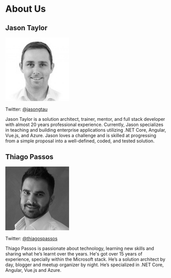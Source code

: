# About Us

## Jason Taylor

![](.gitbook/assets/image.png)

Twitter: [@jasongtau](https://twitter.com/jasongtau)

Jason Taylor is a solution architect, trainer, mentor, and full stack developer with almost 20 years professional experience. Currently, Jason specializes in teaching and building enterprise applications utilizing .NET Core, Angular, Vue.js, and Azure. Jason loves a challenge and is skilled at progressing from a simple proposal into a well-defined, coded, and tested solution.

## Thiago Passos

![](.gitbook/assets/image%20%2815%29.png)

Twitter: [@thiagospassos](https://twitter.com/thiagospassos)

Thiago Passos is passionate about technology, learning new skills and sharing what he’s learnt over the years. He's got over 15 years of experience, specially within the Microsoft stack. He’s a solution architect by day, blogger and meetup organizer by night. He’s specialized in .NET Core, Angular, Vue.js and Azure.

